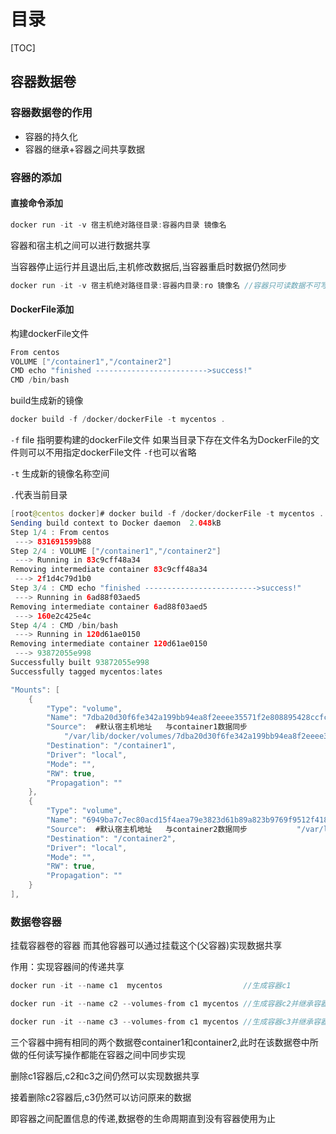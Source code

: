 # 目录

[TOC]

## 容器数据卷

### 容器数据卷的作用

- 容器的持久化
- 容器的继承+容器之间共享数据

### 容器的添加

#### 直接命令添加

```java
docker run -it -v 宿主机绝对路径目录:容器内目录 镜像名
```

容器和宿主机之间可以进行数据共享

当容器停止运行并且退出后,主机修改数据后,当容器重启时数据仍然同步

```java
docker run -it -v 宿主机绝对路径目录:容器内目录:ro 镜像名 //容器只可读数据不可写数据
```

#### DockerFile添加

构建dockerFile文件

```java
From centos
VOLUME ["/container1","/container2"]
CMD echo "finished ------------------------->success!"
CMD /bin/bash
```

build生成新的镜像

```java
docker build -f /docker/dockerFile -t mycentos .
```

`-f` file 指明要构建的dockerFile文件 如果当目录下存在文件名为DockerFile的文件则可以不用指定dockerFile文件 `-f`也可以省略

`-t` 生成新的镜像名称空间

`.`代表当前目录

```java
[root@centos docker]# docker build -f /docker/dockerFile -t mycentos .
Sending build context to Docker daemon  2.048kB
Step 1/4 : From centos
 ---> 831691599b88
Step 2/4 : VOLUME ["/container1","/container2"]
 ---> Running in 83c9cff48a34
Removing intermediate container 83c9cff48a34
 ---> 2f1d4c79d1b0
Step 3/4 : CMD echo "finished ------------------------->success!"
 ---> Running in 6ad88f03aed5
Removing intermediate container 6ad88f03aed5
 ---> 160e2c425e4c
Step 4/4 : CMD /bin/bash
 ---> Running in 120d61ae0150
Removing intermediate container 120d61ae0150
 ---> 93872055e998
Successfully built 93872055e998
Successfully tagged mycentos:lates
```

```java
"Mounts": [
    {
        "Type": "volume",
        "Name": "7dba20d30f6fe342a199bb94ea8f2eeee35571f2e808895428ccfce045ce107a",
        "Source":  #默认宿主机地址   与container1数据同步
            "/var/lib/docker/volumes/7dba20d30f6fe342a199bb94ea8f2eeee35571f2e808895428ccfce045ce107a/_data",
        "Destination": "/container1",
        "Driver": "local",
        "Mode": "",
        "RW": true,
        "Propagation": ""
    },
    {
        "Type": "volume", 
        "Name": "6949ba7c7ec80acd15f4aea79e3823d61b89a823b9769f9512f41866b360754e",
        "Source":  #默认宿主机地址   与container2数据同步           "/var/lib/docker/volumes/6949ba7c7ec80acd15f4aea79e3823d61b89a823b9769f9512f41866b360754e/_data",
        "Destination": "/container2",
        "Driver": "local",
        "Mode": "",
        "RW": true,
        "Propagation": ""
    }
],
```

### 数据卷容器

挂载容器卷的容器  而其他容器可以通过挂载这个(父容器)实现数据共享

作用：实现容器间的传递共享

```java
docker run -it --name c1  mycentos                  //生成容器c1
```

```java
docker run -it --name c2 --volumes-from c1 mycentos //生成容器c2并继承容器c1
```

```java
docker run -it --name c3 --volumes-from c1 mycentos //生成容器c3并继承容器c1
```

三个容器中拥有相同的两个数据卷container1和container2,此时在该数据卷中所做的任何读写操作都能在容器之间中同步实现

删除c1容器后,c2和c3之间仍然可以实现数据共享

接着删除c2容器后,c3仍然可以访问原来的数据

即容器之间配置信息的传递,数据卷的生命周期直到没有容器使用为止